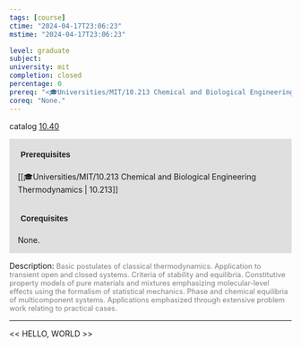 ```yaml
---
tags: [course]
ctime: "2024-04-17T23:06:23"
mstime: "2024-04-17T23:06:23"

level: graduate
subject: 
university: mit
completion: closed
percentage: 0
prereq: "<🎓Universities/MIT/10.213 Chemical and Biological Engineering Thermodynamics>"
coreq: "None."
---
```


catalog [10.40](http://student.mit.edu/catalog/m10a.html#10.40)

<span style="display: block; padding: 15px; background-color: rgb(100, 100, 100, 0.2);"><font id="m_prereq368_0" style="display: block; font-family: Arial, sans-serif; font-weight: bold; padding: 5px">Prerequisites</font><br><span id="prereq368_0">[[🎓Universities/MIT/10.213 Chemical and Biological Engineering Thermodynamics | 10.213]]</span></span>
<span style="display: block; padding: 15px; background-color: rgb(100, 100, 100, 0.2);"><font id="m_coreq368_0" style="display: block; font-family: Arial, sans-serif; font-weight: bold; padding: 5px">Corequisites</font><br><span id="coreq368_0">None.</span></span>

<font style="">Description:</font>
<font style="color: grey; font-size: 0.8rem;">Basic postulates of classical thermodynamics. Application to transient open and closed systems. Criteria of stability and equilibria. Constitutive property models of pure materials and mixtures emphasizing molecular-level effects using the formalism of statistical mechanics. Phase and chemical equilibria of multicomponent systems. Applications emphasized through extensive problem work relating to practical cases.</font>



---

<< HELLO, WORLD >>
